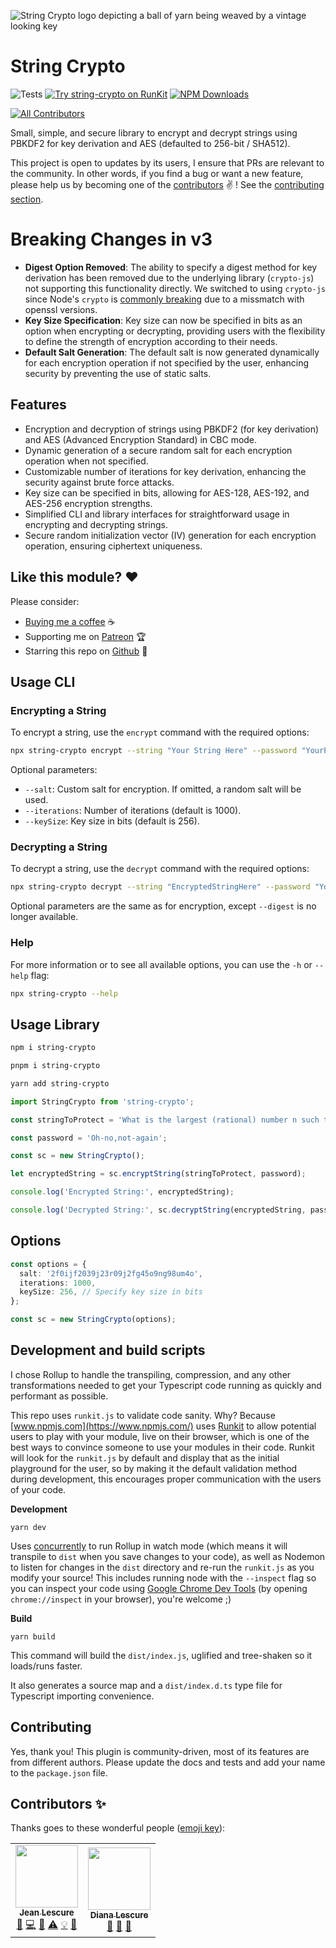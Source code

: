 ![String Crypto logo depicting a ball of yarn being weaved by a vintage looking key](https://assets.jeanlescure.io/string-crypto-logo.svg)

# String Crypto

![Tests](https://github.com/simplyhexagonal/string-crypto/workflows/tests/badge.svg)
[![Try string-crypto on RunKit](https://badge.runkitcdn.com/string-crypto.svg)](https://npm.runkit.com/string-crypto)
[![NPM Downloads](https://img.shields.io/npm/dt/string-crypto.svg?maxAge=2592000)](https://npmjs.com/package/string-crypto)
<!-- ALL-CONTRIBUTORS-BADGE:START - Do not remove or modify this section -->
[![All Contributors](https://img.shields.io/badge/all_contributors-2-orange.svg?style=flat-square)](#contributors-)
<!-- ALL-CONTRIBUTORS-BADGE:END -->

Small, simple, and secure library to encrypt and decrypt strings using PBKDF2 for key derivation and AES (defaulted to 256-bit / SHA512).

This project is open to updates by its users, I ensure that PRs are relevant to the community.
In other words, if you find a bug or want a new feature, please help us by becoming one of the
[contributors](#contributors-) ✌️ ! See the [contributing section](#contributing).

# Breaking Changes in v3

- **Digest Option Removed**: The ability to specify a digest method for key derivation has been removed due to the underlying library (`crypto-js`) not supporting this functionality directly. We switched to using `crypto-js` since Node's `crypto` is [commonly breaking](https://stackoverflow.com/questions/69692842/error-message-error0308010cdigital-envelope-routinesunsupported/73287371) due to a missmatch with openssl versions.
- **Key Size Specification**: Key size can now be specified in bits as an option when encrypting or decrypting, providing users with the flexibility to define the strength of encryption according to their needs.
- **Default Salt Generation**: The default salt is now generated dynamically for each encryption operation if not specified by the user, enhancing security by preventing the use of static salts.

## Features

- Encryption and decryption of strings using PBKDF2 (for key derivation) and AES (Advanced Encryption Standard) in CBC mode.
- Dynamic generation of a secure random salt for each encryption operation when not specified.
- Customizable number of iterations for key derivation, enhancing the security against brute force attacks.
- Key size can be specified in bits, allowing for AES-128, AES-192, and AES-256 encryption strengths.
- Simplified CLI and library interfaces for straightforward usage in encrypting and decrypting strings.
- Secure random initialization vector (IV) generation for each encryption operation, ensuring ciphertext uniqueness.

## Like this module? ❤

Please consider:

- [Buying me a coffee](https://www.buymeacoffee.com/jeanlescure) ☕
- Supporting me on [Patreon](https://www.patreon.com/jeanlescure) 🏆
- Starring this repo on [Github](https://github.com/simplyhexagonal/string-crypto) 🌟

## Usage CLI

### Encrypting a String

To encrypt a string, use the `encrypt` command with the required options:

```bash
npx string-crypto encrypt --string "Your String Here" --password "YourPassword"
```

Optional parameters:

- `--salt`: Custom salt for encryption. If omitted, a random salt will be used.
- `--iterations`: Number of iterations (default is 1000).
- `--keySize`: Key size in bits (default is 256).

### Decrypting a String

To decrypt a string, use the `decrypt` command with the required options:

```bash
npx string-crypto decrypt --string "EncryptedStringHere" --password "YourPassword"
```

Optional parameters are the same as for encryption, except `--digest` is no longer available.

### Help

For more information or to see all available options, you can use the `-h` or `--help` flag:

```bash
npx string-crypto --help
```

## Usage Library

```bash
npm i string-crypto
```

```bash
pnpm i string-crypto
```

```bash
yarn add string-crypto
```

```ts
import StringCrypto from 'string-crypto';

const stringToProtect = 'What is the largest (rational) number n such that there are positive integers p, q, r such that 1 - 1/p - 1/q - 1/r = 1/n?';

const password = 'Oh-no,not-again';

const sc = new StringCrypto();

let encryptedString = sc.encryptString(stringToProtect, password);

console.log('Encrypted String:', encryptedString);

console.log('Decrypted String:', sc.decryptString(encryptedString, password));
```

## Options

```ts
const options = {
  salt: '2f0ijf2039j23r09j2fg45o9ng98um4o',
  iterations: 1000,
  keySize: 256, // Specify key size in bits
};

const sc = new StringCrypto(options);
```

## Development and build scripts

I chose Rollup to handle the transpiling, compression, and any other transformations needed to get
your Typescript code running as quickly and performant as possible.

This repo uses `runkit.js` to validate code sanity. Why? Because [www.npmjs.com](https://www.npmjs.com/)
uses [Runkit](https://runkit.com/home) to allow potential users to play with your module, live on
their browser, which is one of the best ways to convince someone to use your modules in their code.
Runkit will look for the `runkit.js` by default and display that as the initial playground for the
user, so by making it the default validation method during development, this encourages proper
communication with the users of your code.

**Development**

```
yarn dev
```

Uses [concurrently]() to run Rollup in watch mode (which means it will transpile to `dist` when you
save changes to your code), as well as Nodemon to listen for changes in the `dist` directory and
re-run the `runkit.js` as you modify your source! This includes running node with the `--inspect`
flag so you can inspect your code using [Google Chrome Dev Tools](https://nodejs.org/en/docs/guides/debugging-getting-started/)
(by opening `chrome://inspect` in your browser), you're welcome ;)

**Build**

```
yarn build
```

This command will build the `dist/index.js`, uglified and tree-shaken so it loads/runs faster.

It also generates a source map and a `dist/index.d.ts` type file for Typescript importing convenience.

## Contributing

Yes, thank you! This plugin is community-driven, most of its features are from different authors.
Please update the docs and tests and add your name to the `package.json` file.

## Contributors ✨

Thanks goes to these wonderful people ([emoji key](https://allcontributors.org/docs/en/emoji-key)):
<!-- ALL-CONTRIBUTORS-LIST:START - Do not remove or modify this section -->
<!-- prettier-ignore-start -->
<!-- markdownlint-disable -->
<table>
  <tr>
    <td align="center"><a href="https://jeanlescure.cr"><img src="https://avatars2.githubusercontent.com/u/3330339?v=4" width="100px;" alt=""/><br /><sub><b>Jean Lescure</b></sub></a><br /><a href="#maintenance-jeanlescure" title="Maintenance">🚧</a> <a href="https://github.com/jeanlescure/string-crypto/commits?author=jeanlescure" title="Code">💻</a> <a href="#userTesting-jeanlescure" title="User Testing">📓</a> <a href="https://github.com/jeanlescure/string-crypto/commits?author=jeanlescure" title="Tests">⚠️</a> <a href="#example-jeanlescure" title="Examples">💡</a> <a href="https://github.com/jeanlescure/string-crypto/commits?author=jeanlescure" title="Documentation">📖</a></td>
    <td align="center"><a href="https://dianalu.design"><img src="https://avatars2.githubusercontent.com/u/1036995?v=4" width="100px;" alt=""/><br /><sub><b>Diana Lescure</b></sub></a><br /><a href="https://github.com/jeanlescure/string-crypto/commits?author=DiLescure" title="Documentation">📖</a> <a href="https://github.com/jeanlescure/string-crypto/pulls?q=is%3Apr+reviewed-by%3ADiLescure" title="Reviewed Pull Requests">👀</a> <a href="#design-DiLescure" title="Design">🎨</a></td>
  </tr>
</table>

<!-- markdownlint-enable -->
<!-- prettier-ignore-end -->
<!-- ALL-CONTRIBUTORS-LIST:END -->
